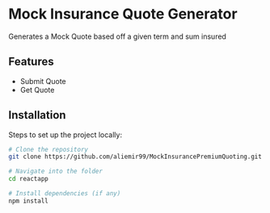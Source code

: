 # Mock Insurance Quote Generator

Generates a Mock Quote based off a given term and sum insured

## Features
- Submit Quote
- Get Quote

## Installation
Steps to set up the project locally:

```bash
# Clone the repository
git clone https://github.com/aliemir99/MockInsurancePremiumQuoting.git

# Navigate into the folder
cd reactapp

# Install dependencies (if any)
npm install
